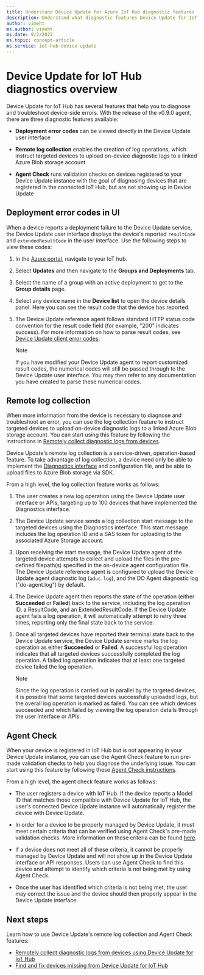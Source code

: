```yaml
---
title: Understand Device Update for Azure IoT Hub diagnostic features
description: Understand what diagnostic features Device Update for IoT Hub has, including deployment error codes in UX and remote log collection.
author: vimeht
ms.author: vimeht
ms.date: 9/2/2022
ms.topic: concept-article
ms.service: iot-hub-device-update
---
```


# Device Update for IoT Hub diagnostics overview

Device Update for IoT Hub has several features that help you to diagnose and troubleshoot device-side errors. With the release of the v0.9.0 agent, there are three diagnostic features available:

* **Deployment error codes** can be viewed directly in the Device Update user interface

* **Remote log collection** enables the creation of log operations, which instruct targeted devices to upload on-device diagnostic logs to a linked Azure Blob storage account

* **Agent Check** runs validation checks on devices registered to your Device Update instance with the goal of diagnosing devices that are registered in the connected IoT Hub, but are not showing up in Device Update

## Deployment error codes in UI

When a device reports a deployment failure to the Device Update service, the Device Update user interface displays the device's reported `resultCode` and `extendedResultCode` in the user interface. Use the following steps to view these codes:

1. In the [Azure portal](https://portal.azure.com), navigate to your IoT hub.

1. Select **Updates** and then navigate to the **Groups and Deployments** tab.

1. Select the name of a group with an active deployment to get to the **Group details** page.

1. Select any device name in the **Device list** to open the device details panel. Here you can see the result code that the device has reported.

1. The Device Update reference agent follows standard HTTP status code convention for the result code field (for example, "200" indicates success). For more information on how to parse result codes, see [Device Update client error codes](device-update-error-codes.md).

    > [!NOTE]
    > If you have modified your Device Update agent to report customized result codes, the numerical codes will still be passed through to the Device Update user interface. You may then refer to any documentation you have created to parse these numerical codes.

## Remote log collection

When more information from the device is necessary to diagnose and troubleshoot an error, you can use the log collection feature to instruct targeted devices to upload on-device diagnostic logs to a linked Azure Blob storage account. You can start using this feature by following the instructions in [Remotely collect diagnostic logs from devices](device-update-log-collection.md).

Device Update's remote log collection is a service-driven, operation-based feature. To take advantage of log collection, a device need only be able to implement the [Diagnostics interface](device-update-plug-and-play.md#device-update-models) and configuration file, and be able to upload files to Azure Blob storage via SDK.

From a high level, the log collection feature works as follows:

1. The user creates a new log operation using the Device Update user interface or APIs, targeting up to 100 devices that have implemented the Diagnostics interface.

2. The Device Update service sends a log collection start message to the targeted devices using the Diagnostics interface. This start message includes the log operation ID and a SAS token for uploading to the associated Azure Storage account.

3. Upon receiving the start message, the Device Update agent of the targeted device attempts to collect and upload the files in the pre-defined filepath(s) specified in the on-device agent configuration file. The Device Update reference agent is configured to upload the Device Update agent diagnostic log (`aduc.log`), and the DO Agent diagnostic log ("do-agent.log") by default.

4. The Device Update agent then reports the state of the operation (either **Succeeded** or **Failed**) back to the service, including the log operation ID, a ResultCode, and an ExtendedResultCode. If the Device Update agent fails a log operation, it will automatically attempt to retry three times, reporting only the final state back to the service.

5. Once all targeted devices have reported their terminal state back to the Device Update service, the Device Update service marks the log operation as either **Succeeded** or **Failed**. A successful log operation indicates that all targeted devices successfully completed the log operation. A failed log operation indicates that at least one targeted device failed the log operation.

   > [!NOTE]
   > Since the log operation is carried out in parallel by the targeted devices, it is possible that some targeted devices successfully uploaded logs, but the overall log operation is marked as failed. You can see which devices succeeded and which failed by viewing the log operation details through the user interface or APIs.

## Agent Check

When your device is registered in IoT Hub but is not appearing in your Device Update instance, you can use the Agent Check feature to run pre-made validation checks to help you diagnose the underlying issue. You can start using this feature by following these [Agent Check instructions](device-update-agent-check.md).

From a high level, the agent check feature works as follows:

- The user registers a device with IoT Hub. If the device reports a Model ID that matches those compatible with Device Update for IoT Hub, the user's connected Device Update instance will automatically register the device with Device Update.

- In order for a device to be properly managed by Device Update, it must meet certain criteria that can be verified using Agent Check's pre-made validation checks. More information on these criteria can be found [here](device-update-agent-check.md).

- If a device does not meet all of these criteria, it cannot be properly managed by Device Update and will not show up in the Device Update interface or API responses. Users can use Agent Check to find this device and attempt to identify which criteria is not being met by using Agent Check.

- Once the user has identified which criteria is not being met, the user may correct the issue and the device should then properly appear in the Device Update interface.

## Next steps

Learn how to use Device Update's remote log collection and Agent Check features:

 - [Remotely collect diagnostic logs from devices using Device Update for IoT Hub](device-update-log-collection.md)
 - [Find and fix devices missing from Device Update for IoT Hub](device-update-agent-check.md)
